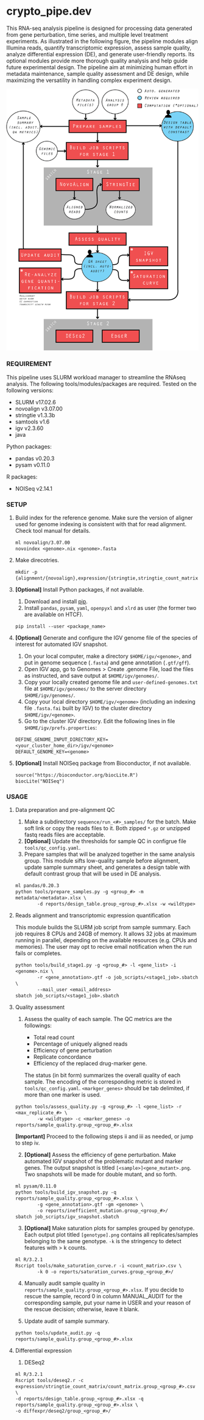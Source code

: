 # crypto_pipe.dev

This RNA-seq analysis pipeline is designed for processing data generated from gene perturbation, time series, and multiple level treatment experiments. As illustrated in the following figure, the pipeline modules align Illumina reads, quantify transcriptomic expression, assess sample quality, analyze differential expression (DE), and generate user-friendly reports. Its optional modules provide more thorough quality analysis and help guide future experimental design. The pipeline aim at minimizing human effort in metadata maintenance, sample quality assessment and DE design, while maximizing the versatility in handling complex experiment design. 

![pipeline](pipeline_illustration.png)

### REQUIREMENT

This pipeline uses SLURM workload manager to streamline the RNAseq analysis. The following tools/modules/packages are required. Tested on the following versions:
	
* SLURM v17.02.6
* novoalign v3.07.00
* stringtie v1.3.3b  
* samtools v1.6
* igv v2.3.60
* java

Python packages:

* pandas v0.20.3
* pysam v0.11.0

R packages:

* NOISeq v2.14.1

### SETUP
	
1. Build index for the reference genome. Make sure the version of aligner used for genome indexing is consistent with that for read alignment. Check tool manual for details.
	
	```
	ml novoalign/3.07.00
	novoindex <genome>.nix <genome>.fasta 
	```

2. Make direcotries. 

	```
	mkdir -p {alignment/{novoalign},expression/{stringtie,stringtie_count_matrix},diffexpr/{deseq2,edger},job_scripts/{lookup_files},log,reports,sequence}
	```

3. **[Optional]** Install Python packages, if not available.
	1. Download and install [pip](https://pip.pypa.io/en/stable/installing/#installing-with-get-pip-py).
	2. Install `pandas`, `pysam`, `yaml`, `openpyxl` and `xlrd` as user (the former two are available on HTCF).

	```
	pip install --user <package_name>
	```


4. **[Optional]** Generate and configure the IGV genome file of the species of interest for automated IGV snapshot. 
	1. On your local computer, make a directory `$HOME/igv/<genome>`, and put in genome sequence (`.fasta`) and gene annotation (`.gtf/gff`).
	2. Open IGV app, go to Genomes > Create .genome File, load the files as instructed, and save output at `$HOME/igv/genomes/`.
	3. Copy your locally created genome file and `user-defined-genomes.txt` file at `$HOME/igv/genomes/` to the server directory `$HOME/igv/genomes/`. 
	4. Copy your local directory `$HOME/igv/<genome>` (including an indexing file `.fasta.fai` built by IGV) to the cluster directory `$HOME/igv/<genome>`.
	5. Go to the cluster IGV directory. Edit the following lines in file `$HOME/igv/prefs.properties`:

	```
	DEFINE_GENOME_INPUT_DIRECTORY_KEY=<your_cluster_home_dir>/igv/<genome>
	DEFAULT_GENOME_KEY=<genome>
	```

5. **[Optional]** Install NOISeq package from Bioconductor, if not available.

	```
	source("https://bioconductor.org/biocLite.R")
	biocLite("NOISeq")
	```

### USAGE

1. Data preparation and pre-alignment QC
	
	1. Make a subdirectory `sequence/run_<#>_samples/` for the batch. Make soft link or copy the reads files to it. Both zipped `*.gz` or unzipped fastq reads files are acceptable.
	2. **[Optional]** Update the thresholds for sample QC in configrue file `tools/qc_config.yaml`.
	3. Prepare samples that will be analyzed together in the same analysis group. This module sifts low-quality sample before alignment, update sample summary sheet, and generates a design table with default contrast group that will be used in DE analysis.

	```
	ml pandas/0.20.3
	python tools/prepare_samples.py -g <group_#> -m metadata/<metadata>.xlsx \
			-d reports/design_table.group_<group_#>.xlsx -w <wildtype> 
	```

2. Reads alignment and transcriptomic expression quantification
	
	This module builds the SLURM job script from sample summary. Each job requires 8 CPUs and 24GB of memory. It allows 32 jobs at maximum running in parallel, depending on the available resources (e.g. CPUs and memories). The user may opt to recive email notification when the run fails or completes.
	
	```
	python tools/build_stage1.py -g <group_#> -l <gene_list> -i <genome>.nix \
			-r <gene_annotation>.gtf -o job_scripts/<stage1_job>.sbatch \
			--mail_user <email_address>
	sbatch job_scripts/<stage1_job>.sbatch
	```

3. Quality assessment

	1. Assess the quality of each sample. The QC metrics are the followings:
		* Total read count
		* Percentage of uniquely aligned reads
		* Efficiency of gene perturbation
		* Replicate concordance
		* Efficiency of the replaced drug-marker gene. 

		The status (in bit form) summarizes the overall quality of each sample. The encoding of the corresponding metric is stored in `tools/qc_config.yaml`. `<markger_genes>` should be tab delimited, if more than one marker is used.
	
	```
	python tools/assess_quality.py -g <group_#> -l <gene_list> -r <max_replicate_#> \
			-w <wildtype> -c <marker_genes> -o reports/sample_quality.group_<group_#>.xlsx
	```

	**[Important]** Proceed to the following steps ii and iii as needed, or jump to step iv.

	2. **[Optional]** Assess the efficiency of gene perturbation. Make automated IGV snapshot of the problematic mutant and marker genes. The output snapshot is titled `[<sample>]<gene_mutant>.png`. Two snapshots will be made for double mutant, and so forth.

	```
	ml pysam/0.11.0
	python tools/build_igv_snapshot.py -q reports/sample_quality.group_<group_#>.xlsx \
			-g <gene_annotation>.gtf -gm <genome> \
			-o reports/inefficient_mutation.group_<group_#>/
	sbatch job_scripts/igv_snapshot.sbatch
	```

	3. **[Optional]** Make saturation plots for samples grouped by genotype. Each output plot titled `[genotype].png` contains all replicates/samples belonging to the same genotype. `-k` is the stringency to detect features with > k counts.

	```
	ml R/3.2.1
	Rscript tools/make_saturation_curve.r -i <count_matrix>.csv \
			-k 0 -o reports/saturation_curves.group_<group_#>/
	```

	4. Manually audit sample quality in `reports/sample_quality.group_<group_#>.xlsx`. If you decide to rescue the sample, record 0 in column MANUAL_AUDIT for the corresponding sample, put your name in USER and your reason of the rescue decision; otherwise, leave it blank.

	5. Update audit of sample summary.

	```
	python tools/update_audit.py -q reports/sample_quality.group_<group_#>.xlsx
	```

4. Differential expression  

	1. DESeq2

	```
	ml R/3.2.1
	Rscript tools/deseq2.r -c expression/stringtie_count_matrix/count_matrix.group_<group_#>.csv \
	-d reports/design_table.group_<group_#>.xlsx -q reports/sample_quality.group_<group_#>.xlsx \
	-o diffexpr/deseq2/group_<group_#>/
	```


